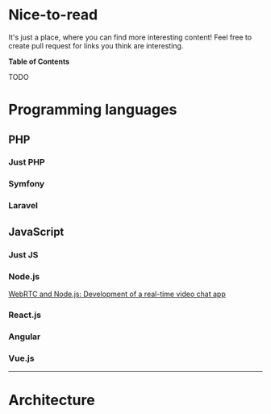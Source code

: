 # Nice-to-read 
It's just a place, where you can find more interesting content! Feel free to create pull request for links you think are interesting.


**Table of Contents**

TODO

# Programming languages
## PHP
### Just PHP

### Symfony

### Laravel

## JavaScript
### Just JS

### Node.js
[WebRTC and Node.js: Development of a real-time video chat app](https://tsh.io/blog/how-to-write-video-chat-app-using-webrtc-and-nodejs/ "WebRTC and Node.js: Development of a real-time video chat app")
### React.js

### Angular

### Vue.js

-------------

# Architecture
